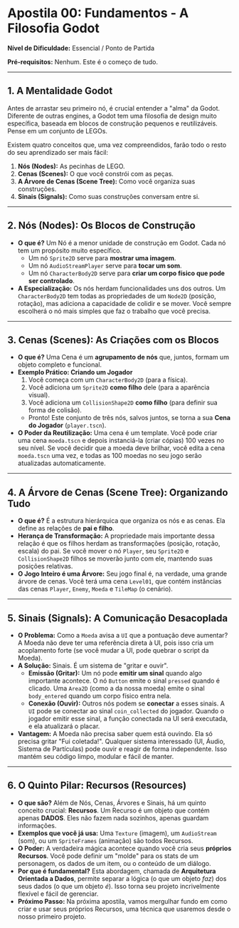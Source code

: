 # Apostila 00: Fundamentos - A Filosofia Godot

**Nível de Dificuldade:** Essencial / Ponto de Partida

**Pré-requisitos:** Nenhum. Este é o começo de tudo.

---

## 1. A Mentalidade Godot

Antes de arrastar seu primeiro nó, é crucial entender a "alma" da Godot. Diferente de outras engines, a Godot tem uma filosofia de design muito específica, baseada em blocos de construção pequenos e reutilizáveis. Pense em um conjunto de LEGOs.

Existem quatro conceitos que, uma vez compreendidos, farão todo o resto do seu aprendizado ser mais fácil:

1.  **Nós (Nodes):** As pecinhas de LEGO.
2.  **Cenas (Scenes):** O que você constrói com as peças.
3.  **A Árvore de Cenas (Scene Tree):** Como você organiza suas construções.
4.  **Sinais (Signals):** Como suas construções conversam entre si.

---

## 2. Nós (Nodes): Os Blocos de Construção

-   **O que é?** Um Nó é a menor unidade de construção em Godot. Cada nó tem um propósito muito específico.
    -   Um nó `Sprite2D` serve para **mostrar uma imagem**.
    -   Um nó `AudioStreamPlayer` serve para **tocar um som**.
    -   Um nó `CharacterBody2D` serve para **criar um corpo físico que pode ser controlado**.
-   **A Especialização:** Os nós herdam funcionalidades uns dos outros. Um `CharacterBody2D` tem todas as propriedades de um `Node2D` (posição, rotação), mas adiciona a capacidade de colidir e se mover. Você sempre escolherá o nó mais simples que faz o trabalho que você precisa.

---

## 3. Cenas (Scenes): As Criações com os Blocos

-   **O que é?** Uma Cena é um **agrupamento de nós** que, juntos, formam um objeto completo e funcional.
-   **Exemplo Prático: Criando um Jogador**
    1.  Você começa com um `CharacterBody2D` (para a física).
    2.  Você adiciona um `Sprite2D` **como filho** dele (para a aparência visual).
    3.  Você adiciona um `CollisionShape2D` **como filho** (para definir sua forma de colisão).
    -   Pronto! Este conjunto de três nós, salvos juntos, se torna a sua **Cena do Jogador** (`player.tscn`).
-   **O Poder da Reutilização:** Uma cena é um template. Você pode criar uma cena `moeda.tscn` e depois instanciá-la (criar cópias) 100 vezes no seu nível. Se você decidir que a moeda deve brilhar, você edita a cena `moeda.tscn` uma vez, e todas as 100 moedas no seu jogo serão atualizadas automaticamente.

---

## 4. A Árvore de Cenas (Scene Tree): Organizando Tudo

-   **O que é?** É a estrutura hierárquica que organiza os nós e as cenas. Ela define as relações de **pai e filho**.
-   **Herança de Transformação:** A propriedade mais importante dessa relação é que os filhos herdam as transformações (posição, rotação, escala) do pai. Se você mover o nó `Player`, seu `Sprite2D` e `CollisionShape2D` filhos se moverão junto com ele, mantendo suas posições relativas.
-   **O Jogo Inteiro é uma Árvore:** Seu jogo final é, na verdade, uma grande árvore de cenas. Você terá uma cena `Level01`, que contém instâncias das cenas `Player`, `Enemy`, `Moeda` e `TileMap` (o cenário).

---

## 5. Sinais (Signals): A Comunicação Desacoplada

-   **O Problema:** Como a `Moeda` avisa a `UI` que a pontuação deve aumentar? A Moeda não deve ter uma referência direta à UI, pois isso cria um acoplamento forte (se você mudar a UI, pode quebrar o script da Moeda).
-   **A Solução:** Sinais. É um sistema de "gritar e ouvir".
    -   **Emissão (Gritar):** Um nó pode **emitir um sinal** quando algo importante acontece. O nó `Button` emite o sinal `pressed` quando é clicado. Uma `Area2D` (como a da nossa moeda) emite o sinal `body_entered` quando um corpo físico entra nela.
    -   **Conexão (Ouvir):** Outros nós podem se **conectar** a esses sinais. A `UI` pode se conectar ao sinal `coin_collected` do jogador. Quando o jogador emitir esse sinal, a função conectada na UI será executada, e ela atualizará o placar.
-   **Vantagem:** A Moeda não precisa saber quem está ouvindo. Ela só precisa gritar "Fui coletada!". Qualquer sistema interessado (UI, Áudio, Sistema de Partículas) pode ouvir e reagir de forma independente. Isso mantém seu código limpo, modular e fácil de manter.

---

## 6. O Quinto Pilar: Recursos (Resources)

-   **O que são?** Além de Nós, Cenas, Árvores e Sinais, há um quinto conceito crucial: **Recursos**. Um Recurso é um objeto que contém apenas **DADOS**. Eles não fazem nada sozinhos, apenas guardam informações.
-   **Exemplos que você já usa:** Uma `Texture` (imagem), um `AudioStream` (som), ou um `SpriteFrames` (animação) são todos Recursos.
-   **O Poder:** A verdadeira mágica acontece quando você cria seus **próprios Recursos**. Você pode definir um "molde" para os stats de um personagem, os dados de um item, ou o conteúdo de um diálogo.
-   **Por que é fundamental?** Esta abordagem, chamada de **Arquitetura Orientada a Dados**, permite separar a lógica (o que um objeto *faz*) dos seus dados (o que um objeto *é*). Isso torna seu projeto incrivelmente flexível e fácil de gerenciar.
-   **Próximo Passo:** Na próxima apostila, vamos mergulhar fundo em como criar e usar seus próprios Recursos, uma técnica que usaremos desde o nosso primeiro projeto.
